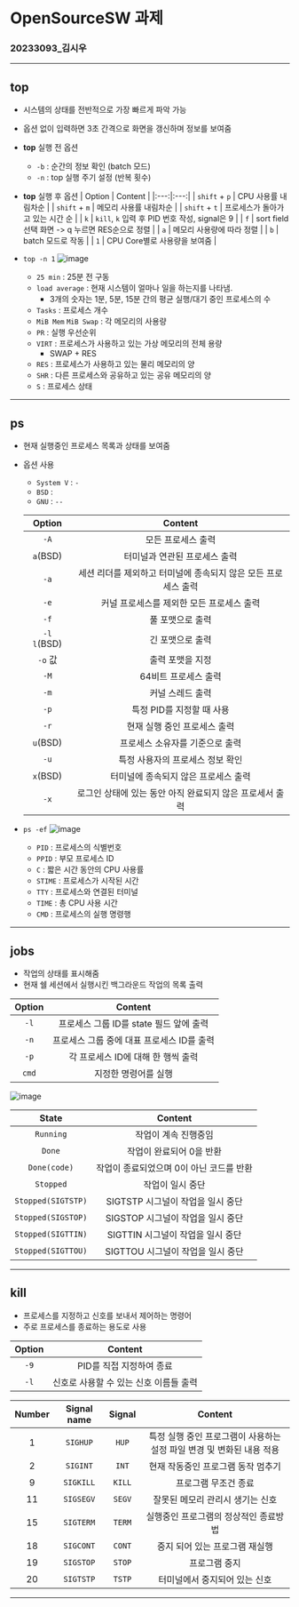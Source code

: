 # OpenSourceSW 과제
### 20233093_김시우
---
## top
+ 시스템의 상태를 전반적으로 가장 빠르게 파악 가능
+ 옵션 없이 입력하면 3초 간격으로 화면을 갱신하며 정보를 보여줌
+ **top** 실행 전 옵션
  + `-b` : 순간의 정보 확인 (batch 모드)
  + `-n` : top 실행 주기 설정 (반복 횟수)
+ **top** 실행 후 옵션
  | Option | Content |
  |:---:|:---:|
  | `shift` + `p` | CPU 사용률 내림차순 |
  | `shift` + `m` | 메모리 사용률 내림차순 |
  | `shift` + `t` | 프로세스가 돌아가고 있는 시간 순 |
  | `k` | `kill`, `k` 입력 후 PID 번호 작성, signal은 9 |
  | `f` | sort field 선택 화면 -> q 누르면 RES순으로 정렬 |
  | `a` | 메모리 사용량에 따라 정렬 |
  | `b` | batch 모드로 작동 |
  | `1` | CPU Core별로 사용량을 보여줌 |
 
+ `top -n 1`
![image](https://github.com/ks0iu4/openSW/assets/132364542/f17d420d-97cc-44dc-bc39-9952a584bd81)
  + `25 min` : 25분 전 구동
  + `load average` : 현재 시스템이 얼마나 일을 하는지를 나타냄.
    + 3개의 숫자는 1분, 5분, 15분 간의 평균 실행/대기 중인 프로세스의 수
  + `Tasks` : 프로세스 개수
  + `MiB Mem` `MiB Swap` : 각 메모리의 사용량
  + `PR` : 실행 우선순위
  + `VIRT` : 프로세스가 사용하고 있는 가상 메모리의 전체 용량
    + SWAP + RES
  + `RES` : 프로세스가 사용하고 있는 물리 메모리의 양
  + `SHR` : 다른 프로세스와 공유하고 있는 공유 메모리의 양
  + `S` : 프로세스 상태
---
## ps
+ 현재 실행중인 프로세스 목록과 상태를 보여줌
+ 옵션 사용
  + `System V` : `-`
  + `BSD` : ` ` 
  + `GNU` : `--`


  | Option | Content |
  |:---:|:---:|
  | `-A` | 모든 프로세스 출력 |
  | `a`(BSD) | 터미널과 연관된 프로세스 출력 |
  | `-a` | 세션 리더를 제외하고 터미널에 종속되지 않은 모든 프로세스 출력 |
  | `-e` | 커널 프로세스를 제외한 모든 프로세스 출력 |
  | `-f` | 풀 포맷으로 출력 |
  | `-l` `l`(BSD) | 긴 포맷으로 출력 |
  | `-o` 값 | 출력 포맷을 지정 |
  | `-M` | 64비트 프로세스 출력 |
  | `-m` | 커널 스레드 출력 |
  | `-p` | 특정 PID를 지정할 때 사용 |
  | `-r` | 현재 실행 중인 프로세스 출력 |
  | `u`(BSD) | 프로세스 소유자를 기준으로 출력 |
  | `-u` | 특정 사용자의 프로세스 정보 확인 |
  | `x`(BSD) | 터미널에 종속되지 않은 프로세스 출력 |
  | `-x` | 로그인 상태에 있는 동안 아직 완료되지 않은 프로세서 출력 |
  
+ `ps -ef`
![image](https://github.com/ks0iu4/openSW/assets/132364542/7465c40e-deb1-4687-9b80-a327a447ebbf)
  + `PID` : 프로세스의 식별번호
  + `PPID` : 부모 프로세스 ID
  + `C` : 짧은 시간 동안의 CPU 사용률
  + `STIME` : 프로세스가 시작된 시간
  + `TTY` : 프로세스와 연결된 터미널
  + `TIME` : 총 CPU 사용 시간
  + `CMD` : 프로세스의 실행 명령행
---
## jobs
+ 작업의 상태를 표시해줌
+ 현재 쉘 세션에서 실행시킨 백그라운드 작업의 목록 출력

| Option | Content |
|:---:|:---:|
| `-l` | 프로세스 그룹 ID를 state 필드 앞에 출력 |
| `-n` | 프로세스 그룹 중에 대표 프로세스 ID를 출력 |
| `-p` | 각 프로세스 ID에 대해 한 행씩 출력 |
| `cmd` | 지정한 명령어를 실행 |

![image](https://github.com/ks0iu4/openSW/assets/132364542/fe83673d-4bd7-451c-b350-deda3ce47d9c)

| State | Content |
|:---:|:---:|
| `Running` | 작업이 계속 진행중임 |
| `Done` | 작업이 완료되어 0을 반환 |
| `Done(code)` | 작업이 종료되었으며 0이 아닌 코드를 반환 |
| `Stopped` | 작업이 일시 중단 |
| `Stopped(SIGTSTP)` | SIGTSTP 시그널이 작업을 일시 중단 |
| `Stopped(SIGSTOP)` | SIGSTOP 시그널이 작업을 일시 중단 |
| `Stopped(SIGTTIN)` | SIGTTIN 시그널이 작업을 일시 중단 |
| `Stopped(SIGTTOU)` | SIGTTOU 시그널이 작업을 일시 중단 |

---
## kill
+ 프로세스를 지정하고 신호를 보내서 제어하는 명령어
+ 주로 프로세스를 종료하는 용도로 사용

| Option | Content |
|:---:|:---:|
| `-9` | PID를 직접 지정하여 종료 |
| `-l` | 신호로 사용할 수 있는 신호 이름들 출력 |

| Number | Signal name | Signal | Content |
|:---:|:---:|:---:|:---:|
| 1 | `SIGHUP` | `HUP` | 특정 실행 중인 프로그램이 사용하는 설정 파일 변경 및 변화된 내용 적용 |
| 2 | `SIGINT` | `INT` | 현재 작동중인 프로그램 동작 멈추기 |
| 9 | `SIGKILL` | `KILL` | 프로그램 무조건 종료 |
| 11 | `SIGSEGV` | `SEGV` | 잘못된 메모리 관리시 생기는 신호 |
| 15 | `SIGTERM` | `TERM` | 실행중인 프로그램의 정상적인 종료방법 |
| 18 | `SIGCONT` | `CONT` | 중지 되어 있는 프로그램 재실행 |
| 19 | `SIGSTOP` | `STOP` | 프로그램 중지 |
| 20 | `SIGTSTP` | `TSTP` | 터미널에서 중지되어 있는 신호 |

---
